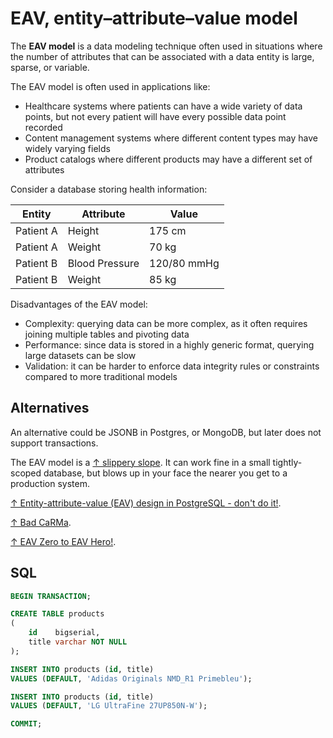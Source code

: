 # EAV, entity–attribute–value model

The **EAV model** is a data modeling technique often used in situations where the number of attributes that can be associated with a data entity is large, sparse, or variable.

The EAV model is often used in applications like:

- Healthcare systems where patients can have a wide variety of data points, but not every patient will have every possible data point recorded
- Content management systems where different content types may have widely varying fields
- Product catalogs where different products may have a different set of attributes

Consider a database storing health information:

| Entity    | Attribute      | Value       |
| --------- | -------------- | ----------- |
| Patient A | Height         | 175 cm      |
| Patient A | Weight         | 70 kg       |
| Patient B | Blood Pressure | 120/80 mmHg |
| Patient B | Weight         | 85 kg       |

Disadvantages of the EAV model:

- Complexity: querying data can be more complex, as it often requires joining multiple tables and pivoting data
- Performance: since data is stored in a highly generic format, querying large datasets can be slow
- Validation: it can be harder to enforce data integrity rules or constraints compared to more traditional models

## Alternatives

An alternative could be JSONB in Postgres, or MongoDB, but later does not support transactions.

The EAV model is a [↑ slippery slope](https://stackoverflow.com/questions/494158/best-beginner-resources-for-understanding-the-eav-database-model). It can work fine in a small tightly-scoped database, but blows up in your face the nearer you get to a production system.

[↑ Entity-attribute-value (EAV) design in PostgreSQL - don't do it!](https://www.cybertec-postgresql.com/en/entity-attribute-value-eav-design-in-postgresql-dont-do-it/).

[↑ Bad CaRMa](https://www.red-gate.com/simple-talk/opinion/opinion-pieces/bad-carma).

[↑ EAV Zero to EAV Hero!](https://www.youtube.com/watch?v=WneHTRZVbec).

## SQL

```sql
BEGIN TRANSACTION;

CREATE TABLE products
(
    id    bigserial,
    title varchar NOT NULL
);

INSERT INTO products (id, title)
VALUES (DEFAULT, 'Adidas Originals NMD_R1 Primebleu');

INSERT INTO products (id, title)
VALUES (DEFAULT, 'LG UltraFine 27UP850N-W');

COMMIT;
```
